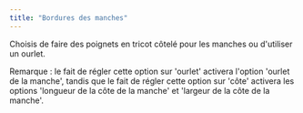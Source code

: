 ```yaml
---
title: "Bordures des manches"
---
```


Choisis de faire des poignets en tricot côtelé pour les manches ou d'utiliser un ourlet.

Remarque : le fait de régler cette option sur 'ourlet' activera l'option 'ourlet de la manche', tandis que le fait de régler cette option sur 'côte' activera les options 'longueur de la côte de la manche' et 'largeur de la côte de la manche'.
